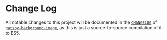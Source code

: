 # Change Log

All notable changes to this project will be documented in the [`CHANGELOG`](https://github.com/timhagn/gatsby-background-image/blob/fix41-z-index-bug/packages/gatsby-background-image/CHANGELOG.md)
of [`gatsby-background-image`](https://github.com/timhagn/gatsby-background-image/tree/main/packages/gatsby-background-image),
as this is just a source-to-source compilation of it to ES5.

<a name="1.4.1"></a>
